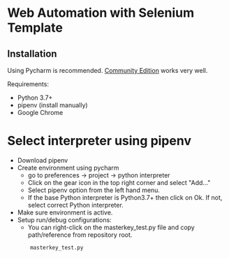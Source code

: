 # Web Automation with Selenium Template


## Installation
Using Pycharm is recommended. [Community Edition](https://www.jetbrains.com/pycharm/download/#section=mac) works very well.

Requirements:
- Python 3.7+
- pipenv (install manually)
- Google Chrome

# Select interpreter using pipenv
- Download pipenv
- Create environment using pycharm
  - go to preferences -> project -> python interpreter
  - Click on the gear icon in the top right corner and select "Add..."
  - Select pipenv option from the left hand menu.
  - If the base Python interpreter is Python3.7+ then click on Ok. If not, select correct Python interpreter. 
- Make sure environment is active.
- Setup run/debug configurations:
  - You can right-click on the masterkey_test.py file and copy path/reference from repository root.
  ```
      masterkey_test.py
  